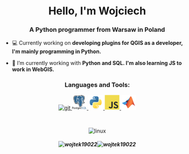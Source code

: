 <h1 align="center">Hello, I'm Wojciech</h1>
<h3 align="center">A Python programmer from Warsaw in Poland</h3>

- 💻 Currently working on **developing plugins for QGIS as a developer, I'm mainly programming in Python.**

- 📩 I’m currently working with **Python and SQL. I'm also learning JS to work in WebGIS.**


<h3 align="center">Languages and Tools:</h3>
<p align="center"> <a href="https://git-scm.com/" target="_blank" rel="noreferrer"> <img src="https://www.vectorlogo.zone/logos/git-scm/git-scm-icon.svg" alt="git" width="40" height="40"/> </a> <a href="https://git-scm.com" target="_blank" rel="noreferrer"> <img src="https://raw.githubusercontent.com/devicons/devicon/master/icons/postgresql/postgresql-original-wordmark.svg" alt="postgresql" width="40" height="40"/> </a> <a href="https://www.postgresql.org" target="_blank" rel="noreferrer"> <img src="https://raw.githubusercontent.com/devicons/devicon/master/icons/python/python-original.svg" alt="python" width="40" height="40"/> </a> </a> <a href="https://www.python.org" target="_blank" rel="noreferrer"> <img src="https://raw.githubusercontent.com/devicons/devicon/master/icons/javascript/javascript-original.svg" alt="JS" width="40" height="40"/> </a> 
<img src="https://raw.githubusercontent.com/devicons/devicon/master/icons/matlab/matlab-original.svg" alt="Matlab" width="40" height="40"/> </a></p><br>
<p align="center"> <a> <img src="https://upload.wikimedia.org/wikipedia/commons/f/f1/Icons8_flat_linux.svg" alt="linux" width="40" height="40"/> </a> </p>

<h5 align="center"><p><a><img src="https://github-readme-streak-stats.herokuapp.com/?user=wojtek19022&theme=transparent" alt="wojtek19022" /></a><a><img src="https://github-readme-stats.vercel.app/api?username=wojtek19022&show_icons=true&locale=en&theme=transparent" alt="wojtek19022"/></a></p></h5>
 
